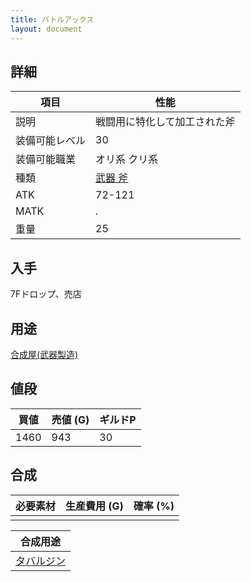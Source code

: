 ```yaml
---
title: バトルアックス
layout: document
---
```

## 詳細


|項目|性能|
|---|---|
|説明|戦闘用に特化して加工された斧|
|装備可能レベル|30|
|装備可能職業|オリ系 クリ系|
|種類|[武器 斧](武器(斧))|
|ATK|72-121|
|MATK|.|
|重量|25|

## 入手

7Fドロップ、売店

## 用途

[合成屋(武器製造)](合成屋(武器製造))

## 値段


|買値|売値 (G)|ギルドP|
|---|---|---|
|1460|943|30|
	

## 合成


|必要素材|生産費用 (G)|確率 (%)|
|---|---|---|
||||


|合成用途|
|---|
|[タバルジン](タバルジン)|